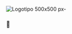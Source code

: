 ![Logotipo 500x500  px-](https://user-images.githubusercontent.com/83840411/124042514-5ca23200-d9df-11eb-9b51-e6333451879c.jpeg)
###  👋

<!--
**Dai-7/Dai-7** is a ✨ _special_ ✨ repository because its `README.md` (this file) appears on your GitHub profile.

Here are some ideas to get you started:

- 🔭 I’m currently working on ...
- 🌱 I’m currently learning ...
- 👯 I’m looking to collaborate on ...
- 🤔 I’m looking for help with ...
- 💬 Ask me about ...
- 📫 How to reach me: ...
- 😄 Pronouns: ...
- ⚡ Fun fact: ...
-->
